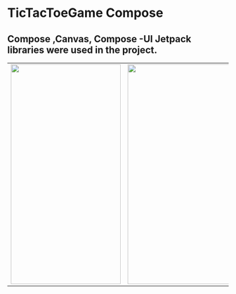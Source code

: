 # TicTacToeGame Compose
## Compose ,Canvas, Compose -UI Jetpack libraries were used in the project.
<table>
   
<tr>
  <td>
<img src="https://github.com/sedanuronderr/FoodAppp/assets/56538177/5819e607-5a64-4813-aed0-362813e2a50d"  width="250" height="500">
    </td>
 <td> 
   <img src="https://github.com/sedanuronderr/FoodAppp/assets/56538177/3a2c33e5-06e3-4e84-a1db-f28056e0b0b6"  width="250" height="500">
  </td>
  
  </tr>
  </table>
